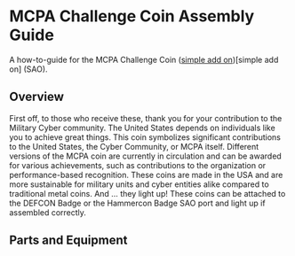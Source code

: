 # MCPA Challenge Coin Assembly Guide

A how-to-guide for the MCPA Challenge Coin ([simple add on](https://hackaday.com/2019/03/20/introducing-the-shitty-add-on-v1-69bis-standard/))[simple add on] (SAO). 

## Overview 

First off, to those who receive these, thank you for your contribution to the Military Cyber community. The United States depends on individuals like you to achieve great things. This coin symbolizes significant contributions to the United States, the Cyber Community, or MCPA itself. Different versions of the MCPA coin are currently in circulation and can be awarded for various achievements, such as contributions to the organization or performance-based recognition. These coins are made in the USA and are more sustainable for military units and cyber entities alike compared to traditional metal coins. And … they light up! These coins can be attached to the DEFCON Badge or the Hammercon Badge SAO port and light up if assembled correctly. 

## Parts and Equipment



